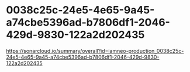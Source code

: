 # 0038c25c-24e5-4e65-9a45-a74cbe5396ad-b7806df1-2046-429d-9830-122a2d202435
https://sonarcloud.io/summary/overall?id=iamneo-production_0038c25c-24e5-4e65-9a45-a74cbe5396ad-b7806df1-2046-429d-9830-122a2d202435
